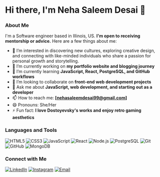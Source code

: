 # Hi there, I'm Neha Saleem Desai 👋

### About Me
I'm a Software engineer based in Illinois, US. **I'm open to receiving mentorship or advice.** Here are a few things about me:

- 👀 I’m interested in discovering new cultures, exploring creative design, and connecting with like-minded individuals who share a passion for personal growth and storytelling.
- 🔭 I’m currently working on **my portfolio website and blogging journey**
- 🌱 I’m currently learning **JavaScript, React, PostgreSQL, and GitHub workflows**
- 👯 I’m looking to collaborate on **front-end web development projects**
- 💬 Ask me about **JavaScript, web development, and starting out as a developer**
- 📫 How to reach me: **[nehasaleemdesai99@gmail.com]**
- 😄 Pronouns: She/Her
- ⚡ Fun fact: **I love Dostoyevsky's works and enjoy retro gaming aesthetics**

### Languages and Tools
![HTML5](https://img.shields.io/badge/-HTML5-E34F26?style=flat&logo=html5&logoColor=white)
![CSS3](https://img.shields.io/badge/-CSS3-1572B6?style=flat&logo=css3&logoColor=white)
![JavaScript](https://img.shields.io/badge/-JavaScript-F7DF1E?style=flat&logo=javascript&logoColor=black)
![React](https://img.shields.io/badge/-React-61DAFB?style=flat&logo=react&logoColor=black)
![Node.js](https://img.shields.io/badge/-Node.js-339933?style=flat&logo=nodedotjs&logoColor=white)
![PostgreSQL](https://img.shields.io/badge/-PostgreSQL-336791?style=flat&logo=postgresql&logoColor=white)
![Git](https://img.shields.io/badge/-Git-F05032?style=flat&logo=git&logoColor=white)
![GitHub](https://img.shields.io/badge/-GitHub-181717?style=flat&logo=github&logoColor=white)
![MongoDB](https://img.shields.io/badge/-MongoDB-47A248?style=flat&logo=mongodb&logoColor=white)

### Connect with Me
[![LinkedIn](https://img.shields.io/badge/-LinkedIn-0077B5?style=flat&logo=Linkedin&logoColor=white)](https://www.linkedin.com/in/nehasaleemdesai)
[![Instagram](https://img.shields.io/badge/-Instagram-E4405F?style=flat&logo=Instagram&logoColor=white)](https://www.instagram.com/itsbeuh)
[![Email](https://img.shields.io/badge/-Email-D14836?style=flat&logo=Gmail&logoColor=white)](mailto:your-email@example.com)


